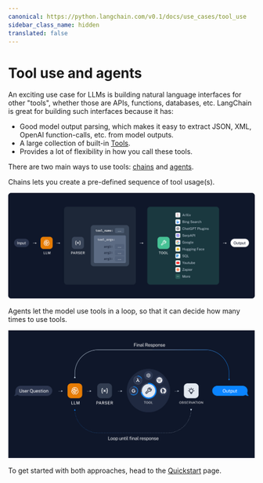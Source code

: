 ```yaml
---
canonical: https://python.langchain.com/v0.1/docs/use_cases/tool_use
sidebar_class_name: hidden
translated: false
---
```


# Tool use and agents

An exciting use case for LLMs is building natural language interfaces for other "tools", whether those are APIs, functions, databases, etc. LangChain is great for building such interfaces because it has:

- Good model output parsing, which makes it easy to extract JSON, XML, OpenAI function-calls, etc. from model outputs.
- A large collection of built-in [Tools](/docs/integrations/tools).
- Provides a lot of flexibility in how you call these tools.

There are two main ways to use tools: [chains](/docs/modules/chains) and [agents](/docs/modules/agents/).

Chains lets you create a pre-defined sequence of tool usage(s).

![chain](../../../static/img/tool_chain.svg)

Agents let the model use tools in a loop, so that it can decide how many times to use tools.

![agent](../../../static/img/tool_agent.svg)

To get started with both approaches, head to the [Quickstart](/docs/use_cases/tool_use/quickstart) page.